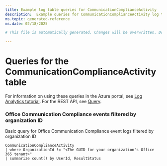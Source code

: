 ```yaml
---
title: Example log table queries for CommunicationComplianceActivity
description:  Example queries for CommunicationComplianceActivity log table
ms.topic: generated-reference
ms.date: 02/18/2025

# This file is automatically generated. Changes will be overwritten. Do not change this file directly. 

---
```


# Queries for the CommunicationComplianceActivity table

For information on using these queries in the Azure portal, see [Log Analytics tutorial](/azure/azure-monitor/logs/log-analytics-tutorial). For the REST API, see [Query](/rest/api/loganalytics/query).


### Office Communication Compliance events filtered by organization ID  


Basic query for Office Communication Compliance event logs filtered by organization ID  

```query
CommunicationComplianceActivity
| where OrganizationId != "<The GUID for your organization's Office 365 tenant>"
| summarize count() by UserId, ResultStatus
```

